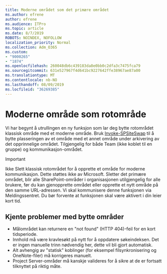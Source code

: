 ```yaml
---
title: Moderne området som det primære området
ms.author: efrene
author: efrene
ms.audience: ITPro
ms.topic: article
ms.date: 8/7/2019
ROBOTS: NOINDEX, NOFOLLOW
localization_priority: Normal
ms.collection: Adm_O365
ms.custom:
- "9000265"
- "1874"
ms.openlocfilehash: 260048db6c439183da8e0bb0c2dfa3c7475fca79
ms.sourcegitcommit: 631e527967f4d641bc9227642ffe38967ae87a00
ms.translationtype: MT
ms.contentlocale: nb-NO
ms.lasthandoff: 08/09/2019
ms.locfileid: "36269385"
---
```

# <a name="modern-site-as-root-site"></a>Moderne område som rotområde

Vi har begynt å utrullingen en ny funksjon som lar deg bytte rotområdet klassisk område med et moderne område. Bruk [Invoke-SPSiteSwap](https://docs.microsoft.com/powershell/module/sharepoint-online/invoke-spositeswap?view=sharepoint-ps) til å bytte plasseringen av et område med et annet område under arkivering av det opprinnelige området. Tilgjengelig for både Team (ikke koblet til en gruppe) og kommunikasjon-området. 

>[!Important]
> Ikke Slett klassisk rotområdet for å opprette et område for moderne kommunikasjon. Dette støttes ikke av Microsoft. Sletter det primære området, blir alle SharePoint-områder i organisasjonen utilgjengelig for alle brukere, før du kan gjenopprette området eller opprette et nytt område på den samme URL-adressen. Vi skal kommunisere denne funksjonen via Meldingssentret. Du bør forvente at funksjonen skal være aktivert i din leier kort tid.

## <a name="known-issues-with-swapping-sites"></a>Kjente problemer med bytte områder
- Målområdet kan returnere en "not found" (HTTP 404)-feil for en kort tidsperiode.
- Innhold må være kravlesøkt på nytt for å oppdatere søkeindeksen. Det er ingen manuelle trinn nødvendig her, dette vil bli gjort automatisk.
- Alt avhengig av "statisk" koblinger (for eksempel filsynkronisering og OneNote-filer) må korrigeres manuelt.
- Project Server-områder må kanskje valideres for å sikre at de er fortsatt tilknyttet på riktig måte. 
